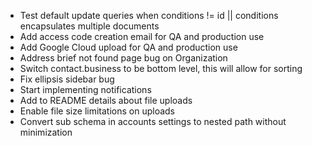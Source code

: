 * Test default update queries when conditions != id || conditions encapsulates multiple documents
* Add access code creation email for QA and production use
* Add Google Cloud upload for QA and production use
* Address brief not found page bug on Organization
* Switch contact.business to be bottom level, this will allow for sorting
* Fix ellipsis sidebar bug
* Start implementing notifications
* Add to README details about file uploads
* Enable file size limitations on uploads
* Convert sub schema in accounts settings to nested path without minimization